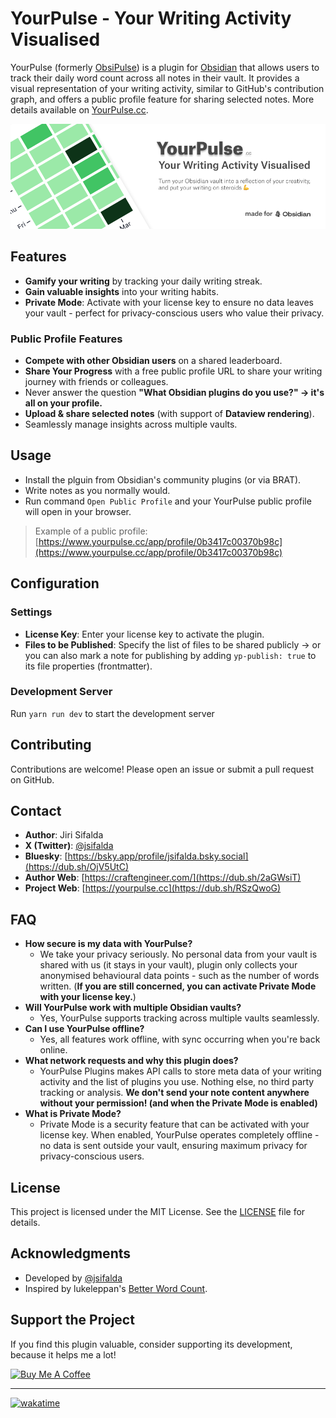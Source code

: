 # YourPulse - Your Writing Activity Visualised

YourPulse (formerly <u>ObsiPulse</u>) is a plugin for [Obsidian](https://obsidian.md) that allows users to track their daily word count across all notes in their vault. It provides a visual representation of your writing activity, similar to GitHub's contribution graph, and offers a public profile feature for sharing selected notes.
More details available on [YourPulse.cc](https://yourpulse.cc?ref=github).

![YourPulse Banner](./banner.png)

## Features

- **Gamify your writing** by tracking your daily writing streak.
- **Gain valuable insights** into your writing habits.
- **Private Mode**: Activate with your license key to ensure no data leaves your vault - perfect for privacy-conscious users who value their privacy.

### Public Profile Features

- **Compete with other Obsidian users** on a shared leaderboard.
- **Share Your Progress** with a free public profile URL to share your writing journey with friends or colleagues.
- Never answer the question **"What Obsidian plugins do you use?" → it's all on your profile.**
- **Upload & share selected notes** (with support of **Dataview rendering**).
- Seamlessly manage insights across multiple vaults.

## Usage

- Install the plguin from Obsidian's community plugins (or via BRAT).
- Write notes as you normally would.
- Run command `Open Public Profile` and your YourPulse public profile will open in your browser.

> Example of a public profile: [https://www.yourpulse.cc/app/profile/0b3417c00370b98c](https://www.yourpulse.cc/app/profile/0b3417c00370b98c)

## Configuration

### Settings

- **License Key**: Enter your license key to activate the plugin.
- **Files to be Published**: Specify the list of files to be shared publicly -> or you can also mark a note for publishing by adding `yp-publish: true` to its file properties (frontmatter).

### Development Server

Run `yarn run dev` to start the development server

## Contributing

Contributions are welcome! Please open an issue or submit a pull request on GitHub.

## Contact

- **Author**: Jiri Sifalda
- **X (Twitter)**: [@jsifalda](https://dub.sh/kWUczm4)
- **Bluesky**: [https://bsky.app/profile/jsifalda.bsky.social](https://dub.sh/OjV5UtC)
- **Author Web**: [https://craftengineer.com/](https://dub.sh/2aGWsiT)
- **Project Web**: [https://yourpulse.cc](https://dub.sh/RSzQwoG)

## FAQ

- **How secure is my data with YourPulse?**
  - We take your privacy seriously. No personal data from your vault is shared with us (it stays in your vault), plugin only collects your anonymised behavioural data points - such as the number of words written. (**If you are still concerned, you can activate Private Mode with your license key.**)
- **Will YourPulse work with multiple Obsidian vaults?**
  - Yes, YourPulse supports tracking across multiple vaults seamlessly.
- **Can I use YourPulse offline?**
  - Yes, all features work offline, with sync occurring when you're back online.
- **What network requests and why this plugin does?**
  - YourPulse Plugins makes API calls to store meta data of your writing activity and the list of plugins you use. Nothing else, no third party tracking or analysis. **We don't send your note content anywhere without your permission! (and when the Private Mode is enabled)**
- **What is Private Mode?**
  - Private Mode is a security feature that can be activated with your license key. When enabled, YourPulse operates completely offline - no data is sent outside your vault, ensuring maximum privacy for privacy-conscious users.

## License

This project is licensed under the MIT License. See the [LICENSE](./LICENSE) file for details.

## Acknowledgments

- Developed by [@jsifalda](https://dub.sh/I5tFaqk)
- Inspired by lukeleppan's [Better Word Count](https://github.com/lukeleppan/better-word-count).

## Support the Project

If you find this plugin valuable, consider supporting its development, because it helps me a lot!

<a href="https://jsifalda.link/CYERt3t" target="_blank"><img src="https://cdn.buymeacoffee.com/buttons/v2/default-yellow.png" alt="Buy Me A Coffee" style="height: 60px !important;width: 217px !important;" ></a>

---

[![wakatime](https://wakatime.com/badge/user/15205825-ea5c-4bdc-94ae-b2f25e876c76/project/072481d6-f1f1-4227-8a81-f30b49713e94.svg)](https://wakatime.com/badge/user/15205825-ea5c-4bdc-94ae-b2f25e876c76/project/072481d6-f1f1-4227-8a81-f30b49713e94)
